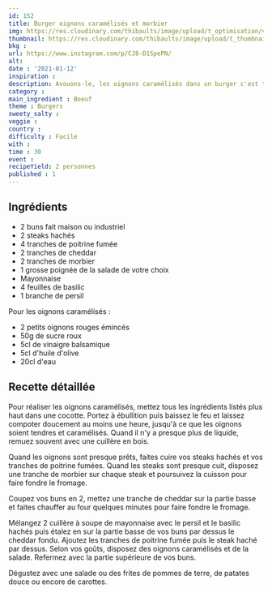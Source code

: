 ```yaml
---
id: 152
title: Burger oignons caramélisés et morbier
img: https://res.cloudinary.com/thibaults/image/upload/t_optimisation/v1610482058/Recipes/20210112_burger_morbier.jpg
thumbnail: https://res.cloudinary.com/thibaults/image/upload/t_thumbnail_josie/v1610482058/Recipes/20210112_burger_morbier.jpg
bkg : 
url: https://www.instagram.com/p/CJ8-D1SpePN/
alt: 
date : '2021-01-12'
inspiration : 
description: Avouons-le, les oignons caramélisés dans un burger c'est toujours délicieux ! Découvrez cette recette de burger au morbier.
category : 
main_ingredient : Boeuf
theme : Burgers
sweety_salty : 
veggie : 
country :
difficulty : Facile
with : 
time : 30
event :
recipeYield: 2 personnes
published : 1
---
```


## Ingrédients
 - 2 buns fait maison ou industriel
 - 2 steaks hachés
 - 4 tranches de poitrine fumée
 - 2 tranches de cheddar
 - 2 tranches de morbier
 - 1 grosse poignée de la salade de votre choix
 - Mayonnaise
 - 4 feuilles de basilic
 - 1 branche de persil

Pour les oignons caramélisés :
 - 2 petits oignons rouges émincés
 - 50g de sucre roux
 - 5cl de vinaigre balsamique
 - 5cl d'huile d'olive
 - 20cl d'eau

## Recette détaillée
Pour réaliser les oignons caramélisés, mettez tous les ingrédients listés plus haut dans une cocotte. Portez à ébullition puis baissez le feu et laissez compoter doucement au moins une heure, jusqu'à ce que les oignons soient tendres et caramélisés. Quand il n'y a presque plus de liquide, remuez souvent avec une cuillère en bois.

Quand les oignons sont presque prêts, faites cuire vos steaks hachés et vos tranches de poitrine fumées. Quand les steaks sont presque cuit, disposez une tranche de morbier sur chaque steak et poursuivez la cuisson pour faire fondre le fromage.

Coupez vos buns en 2, mettez une tranche de cheddar sur la partie basse et faites chauffer au four quelques minutes pour faire fondre le fromage.

Mélangez 2 cuillère à soupe de mayonnaise avec le persil et le basilic hachés puis étalez en sur la partie basse de vos buns par dessus le cheddar fondu. Ajoutez les tranches de poitrine fumée puis le steak haché par dessus. Selon vos goûts, disposez des oignons caramélisés et de la salade. Refermez avec la partie supérieure de vos buns.

Dégustez avec une salade ou des frites de pommes de terre, de patates douce ou encore de carottes.